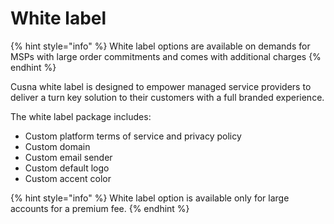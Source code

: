 # White label



{% hint style="info" %}
White label options are available on demands for MSPs with large order commitments and comes with additional charges
{% endhint %}

Cusna white label is designed to empower managed service providers to deliver a turn key solution to their customers with a full branded experience.

The white label package includes:

* Custom platform terms of service and privacy policy
* Custom domain
* Custom email sender
* Custom default logo
* Custom accent color



{% hint style="info" %}
White label option is available only for large accounts for a premium fee.
{% endhint %}

